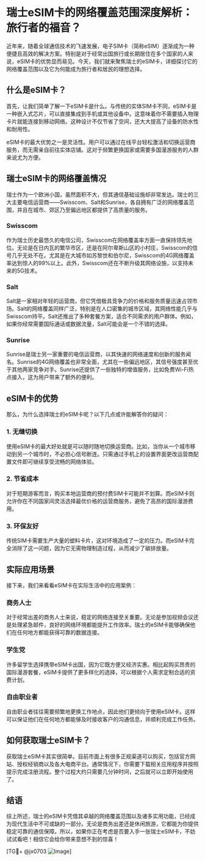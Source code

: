 # 瑞士eSIM卡的网络覆盖范围深度解析：旅行者的福音？

近年来，随着全球通信技术的飞速发展，电子SIM卡（简称eSIM）逐渐成为一种便捷且高效的解决方案。特别是对于经常出国旅行或长期居住在多个国家的人来说，eSIM卡的优势显而易见。今天，我们就来聚焦瑞士的eSIM卡，详细探讨它的网络覆盖范围以及它为何能成为旅行者和居民的理想选择。

## 什么是eSIM卡？

首先，让我们简单了解一下eSIM卡是什么。与传统的实体SIM卡不同，eSIM卡是一种嵌入式芯片，可以直接集成到手机或其他设备中。这意味着你不需要插入物理卡片就能连接到移动网络。这种设计不仅节省了空间，还大大提高了设备的防水性和耐用性。

eSIM卡的最大优势之一是灵活性。用户可以通过在线平台轻松激活和切换运营商服务，而无需亲自前往实体店铺。这对于频繁更换国家或需要多国漫游服务的人群来说尤为方便。

## 瑞士eSIM卡的网络覆盖情况

瑞士作为一个欧洲小国，虽然面积不大，但其通信基础设施却非常发达。瑞士的三大主要电信运营商——Swisscom、Salt和Sunrise，各自拥有广泛的网络覆盖范围，并且在城市、郊区乃至偏远地区都提供了高质量的服务。

### Swisscom

作为瑞士历史最悠久的电信公司，Swisscom在网络覆盖率方面一直保持领先地位。无论是在日内瓦的繁华市区，还是在阿尔卑斯山区的小村庄，Swisscom的信号几乎无处不在。尤其是在大城市如苏黎世和伯尔尼，Swisscom的4G网络覆盖率达到惊人的99%以上。此外，Swisscom还在不断升级其网络设施，以支持未来的5G技术。

### Salt

Salt是一家相对年轻的运营商，但它凭借极具竞争力的价格和服务质量迅速占领市场。Salt的网络覆盖同样广泛，特别是在人口密集的城市区域，其网络性能几乎与Swisscom持平。Salt还推出了多种套餐方案，适合不同需求的用户群体。例如，如果你经常需要国际通话或数据流量，Salt可能会是一个不错的选择。

### Sunrise

Sunrise是瑞士另一家重要的电信运营商，以其快速的网络速度和创新的服务闻名。Sunrise的4G网络覆盖也非常全面，尤其在一些偏远地区，其信号强度甚至优于其他两家竞争对手。Sunrise还提供了一些独特的增值服务，比如免费Wi-Fi热点接入，这为用户带来了额外的便利。

## eSIM卡的优势

那么，为什么选择瑞士的eSIM卡呢？以下几点或许能解答你的疑问：

### 1. **无缝切换**

使用eSIM卡的最大好处就是可以随时随地切换运营商。比如，当你从一个城市移动到另一个城市时，不必担心信号断连。只需通过手机上的设置界面更改运营商配置文件即可继续享受流畅的网络体验。

### 2. **节省成本**

对于短期游客而言，购买本地运营商的预付费SIM卡可能并不划算。而eSIM卡则允许你在不同国家间灵活选择最优价格的运营商服务，避免了高昂的国际漫游费用。

### 3. **环保友好**

传统SIM卡需要生产大量的塑料卡片，这对环境造成了一定的压力。而eSIM卡完全消除了这一问题，因为它无需物理制造过程，从而减少了碳排放量。

## 实际应用场景

接下来，我们来看看eSIM卡在实际生活中的应用案例：

### 商务人士

对于经常出差的商务人士来说，稳定的网络连接至关重要。无论是参加视频会议还是处理紧急邮件，良好的网络环境都能提升工作效率。瑞士的eSIM卡能够确保他们在任何地方都能获得可靠的数据连接。

### 学生党

许多留学生选择携带eSIM卡出国，因为它既方便又经济实惠。相比起购买昂贵的国际漫游套餐，eSIM卡提供了更多样化的选择，可以根据个人需求定制合适的资费计划。

### 自由职业者

自由职业者往往需要频繁地更换工作地点，因此他们更倾向于使用eSIM卡。这样可以保证他们在任何地方都能够及时接收客户的沟通信息，并顺利完成工作任务。

## 如何获取瑞士eSIM卡？

获取瑞士eSIM卡其实很简单。目前市面上有很多正规渠道可以购买，包括官方网站、授权经销商以及各大电商平台。通常情况下，你需要下载相关应用程序并按照提示完成注册流程。整个过程大约只需要几分钟时间，之后就可以立即开始使用了。

## 结语

综上所述，瑞士的eSIM卡凭借其卓越的网络覆盖范围以及诸多实用功能，已经成为现代生活中不可或缺的一部分。无论是商务出差还是休闲旅游，它都能为你提供稳定可靠的通信保障。所以，如果你正在考虑是否要入手一张瑞士eSIM卡，不妨试试看吧！相信它会给你带来意想不到的惊喜！

[TG💪+ @jx0703 ![Image](https://github.com/user-attachments/assets/dbca1d08-cadb-493c-b0ec-ad6f7a83f270)]